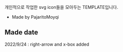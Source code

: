 개인적으로 작업한 svg icon들을 모아두는 TEMPLATE입니다.

- Made by PajaritoMoyqi

## Made date

2022/9/24 : right-arrow and x-box added